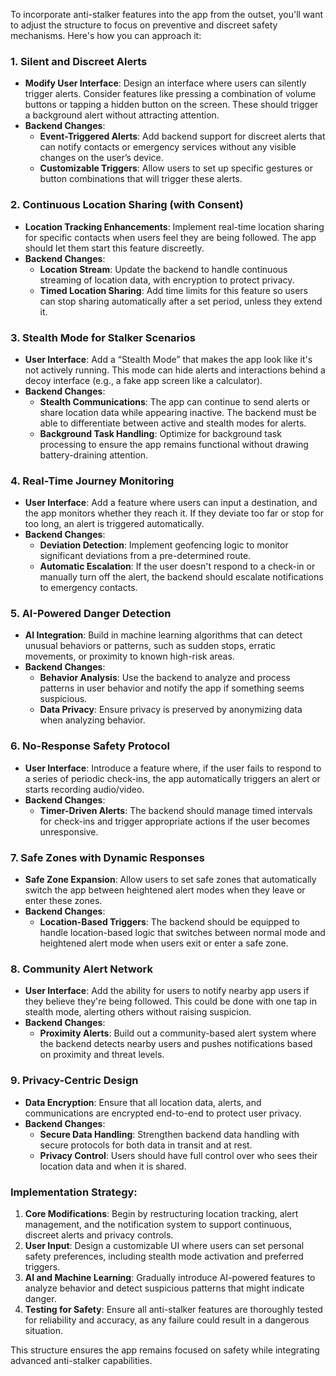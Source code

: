 To incorporate anti-stalker features into the app from the outset, you'll want to adjust the structure to focus on preventive and discreet safety mechanisms. Here's how you can approach it:

### 1. **Silent and Discreet Alerts**
   - **Modify User Interface**: Design an interface where users can silently trigger alerts. Consider features like pressing a combination of volume buttons or tapping a hidden button on the screen. These should trigger a background alert without attracting attention.
   - **Backend Changes**:
     - **Event-Triggered Alerts**: Add backend support for discreet alerts that can notify contacts or emergency services without any visible changes on the user’s device.
     - **Customizable Triggers**: Allow users to set up specific gestures or button combinations that will trigger these alerts.

### 2. **Continuous Location Sharing (with Consent)**
   - **Location Tracking Enhancements**: Implement real-time location sharing for specific contacts when users feel they are being followed. The app should let them start this feature discreetly.
   - **Backend Changes**:
     - **Location Stream**: Update the backend to handle continuous streaming of location data, with encryption to protect privacy.
     - **Timed Location Sharing**: Add time limits for this feature so users can stop sharing automatically after a set period, unless they extend it.

### 3. **Stealth Mode for Stalker Scenarios**
   - **User Interface**: Add a “Stealth Mode” that makes the app look like it's not actively running. This mode can hide alerts and interactions behind a decoy interface (e.g., a fake app screen like a calculator).
   - **Backend Changes**:
     - **Stealth Communications**: The app can continue to send alerts or share location data while appearing inactive. The backend must be able to differentiate between active and stealth modes for alerts.
     - **Background Task Handling**: Optimize for background task processing to ensure the app remains functional without drawing battery-draining attention.

### 4. **Real-Time Journey Monitoring**
   - **User Interface**: Add a feature where users can input a destination, and the app monitors whether they reach it. If they deviate too far or stop for too long, an alert is triggered automatically.
   - **Backend Changes**:
     - **Deviation Detection**: Implement geofencing logic to monitor significant deviations from a pre-determined route.
     - **Automatic Escalation**: If the user doesn't respond to a check-in or manually turn off the alert, the backend should escalate notifications to emergency contacts.

### 5. **AI-Powered Danger Detection**
   - **AI Integration**: Build in machine learning algorithms that can detect unusual behaviors or patterns, such as sudden stops, erratic movements, or proximity to known high-risk areas.
   - **Backend Changes**:
     - **Behavior Analysis**: Use the backend to analyze and process patterns in user behavior and notify the app if something seems suspicious.
     - **Data Privacy**: Ensure privacy is preserved by anonymizing data when analyzing behavior.

### 6. **No-Response Safety Protocol**
   - **User Interface**: Introduce a feature where, if the user fails to respond to a series of periodic check-ins, the app automatically triggers an alert or starts recording audio/video.
   - **Backend Changes**:
     - **Timer-Driven Alerts**: The backend should manage timed intervals for check-ins and trigger appropriate actions if the user becomes unresponsive.

### 7. **Safe Zones with Dynamic Responses**
   - **Safe Zone Expansion**: Allow users to set safe zones that automatically switch the app between heightened alert modes when they leave or enter these zones.
   - **Backend Changes**:
     - **Location-Based Triggers**: The backend should be equipped to handle location-based logic that switches between normal mode and heightened alert mode when users exit or enter a safe zone.

### 8. **Community Alert Network**
   - **User Interface**: Add the ability for users to notify nearby app users if they believe they're being followed. This could be done with one tap in stealth mode, alerting others without raising suspicion.
   - **Backend Changes**:
     - **Proximity Alerts**: Build out a community-based alert system where the backend detects nearby users and pushes notifications based on proximity and threat levels.

### 9. **Privacy-Centric Design**
   - **Data Encryption**: Ensure that all location data, alerts, and communications are encrypted end-to-end to protect user privacy.
   - **Backend Changes**:
     - **Secure Data Handling**: Strengthen backend data handling with secure protocols for both data in transit and at rest.
     - **Privacy Control**: Users should have full control over who sees their location data and when it is shared.

### Implementation Strategy:
1. **Core Modifications**: Begin by restructuring location tracking, alert management, and the notification system to support continuous, discreet alerts and privacy controls.
2. **User Input**: Design a customizable UI where users can set personal safety preferences, including stealth mode activation and preferred triggers.
3. **AI and Machine Learning**: Gradually introduce AI-powered features to analyze behavior and detect suspicious patterns that might indicate danger.
4. **Testing for Safety**: Ensure all anti-stalker features are thoroughly tested for reliability and accuracy, as any failure could result in a dangerous situation.

This structure ensures the app remains focused on safety while integrating advanced anti-stalker capabilities.